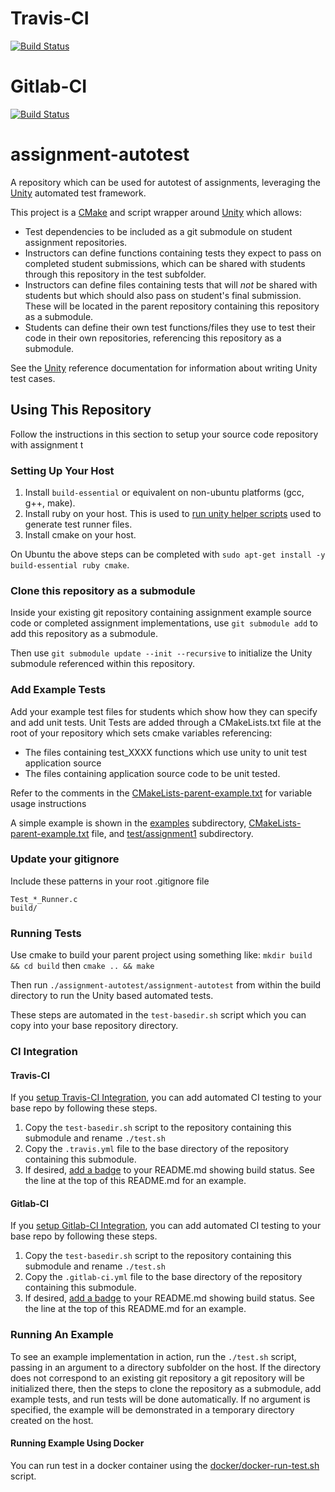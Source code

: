 # Travis-CI
[![Build Status](https://travis-ci.com/cu-ecen-5013/assignment-autotest.svg?branch=master)](https://travis-ci.com/cu-ecen-5013/assignment-autotest)
# Gitlab-CI
[![Build Status](https://gitlab.com/cu-ecen-aesd/assignment-autotest/badges/master/pipeline.svg)](https://gitlab.com/cu-ecen-aesd/assignment-autotest)

# assignment-autotest
A repository which can be used for autotest of assignments, leveraging the [Unity](https://github.com/ThrowTheSwitch/Unity)
automated test framework.

This project is a [CMake](https://cmake.org/) and script wrapper around [Unity](https://github.com/ThrowTheSwitch/Unity) which allows:
 * Test dependencies to be included as a git submodule on student assignment repositories.
 * Instructors can define functions containing tests they expect to pass on completed student submissions, which
    can be shared with students through this repository in the test subfolder.
 * Instructors can define files containing tests that will *not* be shared with students but which should also
    pass on student's final submission.  These will be located in the parent repository containing this repository as a submodule.
 * Students can define their own test functions/files they use to test their code in their own repositories, referencing this repository
    as a submodule.

See the [Unity](https://github.com/ThrowTheSwitch/Unity) reference documentation for information about writing
Unity test cases.

## Using This Repository

Follow the instructions in this section to setup your source code repository with assignment t

### Setting Up Your Host

1. Install `build-essential` or equivalent on non-ubuntu platforms (gcc, g++, make).
2. Install ruby on your host. This is used to [run unity helper scripts](https://github.com/ThrowTheSwitch/Unity/blob/master/docs/UnityHelperScriptsGuide.md) used to generate test runner files.
3. Install cmake on your host.

On Ubuntu the above steps can be completed with `sudo apt-get install -y build-essential ruby cmake`.


### Clone this repository as a submodule

Inside your existing git repository containing assignment example source code or completed assignment implementations,
use `git submodule add` to add this repository as a submodule.

Then use `git submodule update --init --recursive` to initialize the Unity submodule referenced within this repository.

### Add Example Tests

Add your example test files for students which show how they can specify and add unit tests. Unit Tests are added through
a CMakeLists.txt file at the root of your repository which sets cmake variables referencing:
 * The files containing test_XXXX functions which use unity to unit test application source
 * The files containing application source code to be unit tested.

Refer to the comments in the [CMakeLists-parent-example.txt](CMakeLists-parent-example.txt) for variable usage instructions

A simple example is shown in the [examples](examples) subdirectory, [CMakeLists-parent-example.txt](CMakeLists-parent-example.txt)
file, and [test/assignment1](test/assignment1) subdirectory.

### Update your gitignore
Include these patterns in your root .gitignore file
```
Test_*_Runner.c
build/
```

### Running Tests
Use cmake to build your parent project using something like:
`mkdir build && cd build` then `cmake .. && make`

Then run `./assignment-autotest/assignment-autotest` from within the build directory to run the Unity based automated tests.

These steps are automated in the `test-basedir.sh` script which you can copy into your base repository directory.

### CI Integration

#### Travis-CI
If you [setup Travis-CI Integration](https://docs.travis-ci.com/user/tutorial/#to-get-started-with-travis-ci-using-github), you can add automated CI testing to your base repo by following these steps.

1. Copy the `test-basedir.sh` script to the repository containing this submodule and rename `./test.sh`
2. Copy the `.travis.yml` file to the base directory of the repository containing this submodule.
3. If desired, [add a badge](https://docs.travis-ci.com/user/status-images/) to your README.md showing build status.  See the line at the top of this README.md for an example.

#### Gitlab-CI
If you [setup Gitlab-CI Integration](https://docs.gitlab.com/ee/ci/ci_cd_for_external_repos/github_integration.html), you can add automated CI testing to your base
repo by following these steps.

1. Copy the `test-basedir.sh` script to the repository containing this submodule and rename `./test.sh`
2. Copy the `.gitlab-ci.yml` file to the base directory of the repository containing this submodule.
3. If desired, [add a badge](https://docs.gitlab.com/ee/user/project/badges.html) to your README.md showing build status.  See the line at the top of this README.md for an example.


### Running An Example
To see an example implementation in action, run the `./test.sh` script, passing in an argument to a directory subfolder on the host.  If
the directory does not correspond to an existing git repository a git repository will be initialized there, then the steps to clone the
repository as a submodule, add example tests, and run tests will be done automatically.  If no argument is specified, the example will be demonstrated in a temporary directory created on the host.

#### Running Example Using Docker
You can run test in a docker container using the [docker/docker-run-test.sh](docker/docker-run-test.sh) script.
